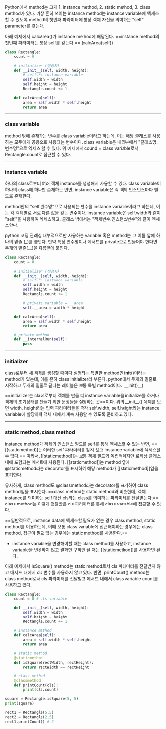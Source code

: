 Python에서 method는 크게 1. instance method, 2. static method, 3. class method가 있다. 가장 흔히 쓰이는 instance method는 instance variable에 엑세스할 수 있도록 method의 첫번째 파라미터에 항상 객체 자신을 의미하는 "self" parameter를 갖는다. 

아래 예제에서 calcArea()가 instance method에 해당된다. ==instance method의 첫번째 파라미터는 항상 self를 갖는다.== (calcArea(self)) 

```python
class Rectangle:
    count = 0
	
	# initializer (생성자)
	def __init__(self, width, height):
		# self.*: instance variable
		self.width = width
		self.height = height
		Rectangle.count += 1

	def calcArea(self):
		area = self.width * self.height
		return area
```

***
### class variable
method 밖에 존재하는 변수를 class variable이라고 하는데, 이는 해당 클래스를 사용하는 모두에게 공용으로 사용되는 변수이다. class variable은 내외부에서 "클래스명.변수명"으로 엑세스 할 수 있다. 위 예제에서 cound = class variable로서 Rectangle.count로 접근할 수 있다.

***
### instance variable
하나의 class로부터 여러 객체 instance를 생성해서 사용할 수 있다. class variable이 하나의 class에 하나만 존재하는 반면, instance variable은 각 객체 인스턴스마다 별도로 존재한다. 

method안의 "self.변수명"으로 사용되는 변수를 instance variable이라고 하는데, 이는 각 객체별로 서로 다른 값을 갖는 변수이다. instance variable은 self.width와 같이 "self."을 사용하여 엑세스하고, 클래스 밖에서는 "객체변수.인스턴스변수"와 같이 엑세스한다. 

python 코딩 관례상 내부적으로만 사용하는 variable 혹은 method는 그 이름 앞에 하나의 밑줄 (\_)를 붙인다. 만약 특정 변수명이나 메서드를 private으로 만들어야 한다면 두개의 밑줄(\_\_)을 이름앞에 붙인다. 

```python
class Rectangle:
    count = 0
	
	# initializer (생성자)
	def __init__(self, width, height):
		# self.*: instance variable
		self.width = width
		self.height = height
		Rectangle.count += 1

		# private variable = __area
		self.__area = width * height

	def calcArea(self):
		area = self.width * self.height
		return area

	# private method
	def __internalRun(self):
		pass
```

***
### initializer
class로부터 새 객체를 생성할 때마다 실행되는 특별한 method인 __init__()이라는 method가 있는데, 이를 흔히 class initializer라 부른다. python에서 두개의 밑줄로 시작하고 두개의 밑줄로 끝나는 레이블은 보통 특별 method이다. (\_\_init()\_\_)

==initializer는 class로부터 객체를 만들 때 instance variable을 initialize를 하거나 객체의 초기상태를 만들기 위한 문장들을 실행하는 곳==이다. 위의 \_\_init\_\_() 예제를 보면 width, height라는 입력 파라미터들을 각각 self.width, self.height라는 instance variable에 할당하여 객체 내에서 계속 사용할 수 있도록 준비하고 있다. 

***
### static method, class method
instance method가 객체의 인스턴스 필드를 self를 통해 엑세스할 수 있는 반면, ==[[staticmethod]]는 이러한 self 파라미터를 갖지 않고 instance variable에 엑세스할 수 없다.== 따라서, [[staticmethod]]는 보통 객체 필드와 독립적이지만 로직상 클래스내에 포함되는 메서트에 사용된다. [[staticmethod]]는 method 앞에 @staticmethod라는 decorator를 표시하여 해당 method가 [[staticmethod]]임을 표기한다. 

유사하게, class method도 @classmethod라는 decorator를 표기하여 class method임을 표시한다. ==class method는 static method와 비슷한데, 객체 instance를 의미하는 self 대신 cls라는 class를 의미하는 파라미터를 전달받는다.== class method는 이렇게 전달받은 cls 파라미터를 통해 class variable에 접근할 수 있다.

==일반적으로, instance data에 엑세스할 필요가 없는 경우 class method, static method를 이용하는데, 이때 보통 class variable에 접근해야하는 경우에는 class method, 접근이 필요 없는 경우에는 static method를 사용한다.== 
- instance variable을 변경해야할 때는 class method를 사용하고, instance variable을 변경하지 않고 결과만 구하면 될 때는 [[staticmethod]]를 사용하면 된다.

아래 예제에서 isSquare() method는 static method로서 cls 파라미터를 전달받지 않고 매서드 내에서 cls 변수를 사용하지 않고 있다. 반면, printCount() method는 class method로서 cls 파라미터를 전달받고 메서드 내에서 class variable count를 사용하고 있다.

```python
class Rectangle:
	count = 0 # cls variable

	def __init__(self, width, height):
		self.width = width
		self.height = height
		Rectangle.count += 1 

	# instance method
	def calcArea(self):
		area = self.width * self.height
		return area

	# static method
	@staticmethod
	def isSquare(rectWidth, rectHeight):
		return rectWidth == rectHeight

	# class method
	@classmethod
	def printCount(cls):
		print(cls.count)

square = Rectangle.isSquare(5, 5)
print(square)

rect1 = Rectangle(5,5)
rect2 = Rectangle(2,5)
rect1.printCount() # 2
```

